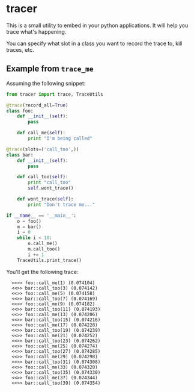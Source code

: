 # tracer
This is a small utility to embed in your python applications. It will help you trace what's happening.

You can specify what slot in a class you want to record the trace to, kill traces, etc.

## Example from `trace_me`
Assuming the following snippet:
```python
from tracer import trace, TraceUtils

@trace(record_all=True)
class foo:
    def __init__(self):
        pass

    def call_me(self):
        print "I'm being called"

@trace(slots=('call_too',))
class bar:
    def __init__(self):
        pass

    def call_too(self):
        print "call_too"
        self.wont_trace()

    def wont_trace(self):
        print "Don't trace me..."

if __name__ == '__main__':
    o = foo()
    m = bar()
    i = 0
    while i < 10:
        o.call_me()
        m.call_too()
        i += 1
    TraceUtils.print_trace()
```

You'll get the following trace:
```
  <<>> foo::call_me(1) (0.074104)
  <<>> bar::call_too(3) (0.074142)
  <<>> foo::call_me(5) (0.074158)
  <<>> bar::call_too(7) (0.074169)
  <<>> foo::call_me(9) (0.074182)
  <<>> bar::call_too(11) (0.074193)
  <<>> foo::call_me(13) (0.074206)
  <<>> bar::call_too(15) (0.074216)
  <<>> foo::call_me(17) (0.074228)
  <<>> bar::call_too(19) (0.074239)
  <<>> foo::call_me(21) (0.074252)
  <<>> bar::call_too(23) (0.074262)
  <<>> foo::call_me(25) (0.074274)
  <<>> bar::call_too(27) (0.074285)
  <<>> foo::call_me(29) (0.074298)
  <<>> bar::call_too(31) (0.074308)
  <<>> foo::call_me(33) (0.074320)
  <<>> bar::call_too(35) (0.074330)
  <<>> foo::call_me(37) (0.074344)
  <<>> bar::call_too(39) (0.074354)
```
